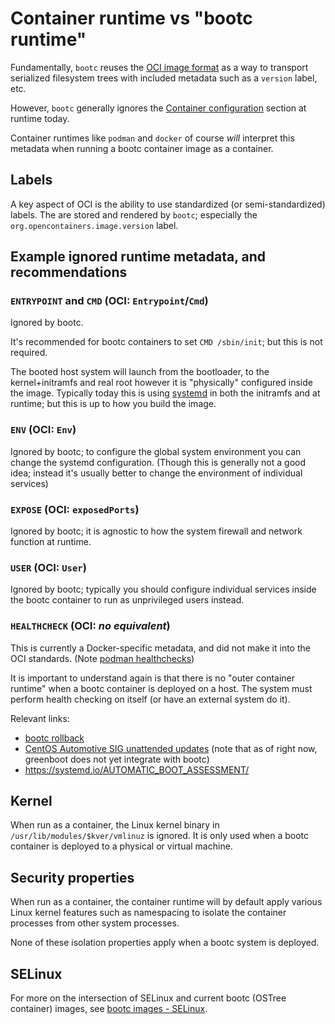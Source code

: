 
# Container runtime vs "bootc runtime"

Fundamentally, `bootc` reuses the [OCI image format](https://github.com/opencontainers/image-spec)
as a way to transport serialized filesystem trees with included metadata such as a `version`
label, etc.

However, `bootc` generally ignores the [Container configuration](https://github.com/opencontainers/image-spec/blob/main/config.md)
section at runtime today.

Container runtimes like `podman` and `docker` of course *will* interpret this metadata
when running a bootc container image as a container.

## Labels

A key aspect of OCI is the ability to use standardized (or semi-standardized)
labels.  The are stored and rendered by `bootc`; especially the
`org.opencontainers.image.version` label.

## Example ignored runtime metadata, and recommendations

### `ENTRYPOINT` and `CMD` (OCI: `Entrypoint`/`Cmd`)

Ignored by bootc.

It's recommended for bootc containers to set `CMD /sbin/init`; but this is not required.

The booted host system will launch from the bootloader, to the kernel+initramfs and
real root however it is "physically" configured inside the image.  Typically
today this is using [systemd](https://systemd.io/) in both the initramfs
and at runtime; but this is up to how you build the image.

### `ENV` (OCI: `Env`)

Ignored by bootc; to configure the global system environment you can
change the systemd configuration.  (Though this is generally not a good idea;
instead it's usually better to change the environment of individual services)

### `EXPOSE` (OCI: `exposedPorts`)

Ignored by bootc; it is agnostic to how the system firewall and network
function at runtime.

### `USER` (OCI: `User`)

Ignored by bootc; typically you should configure individual services inside
the bootc container to run as unprivileged users instead.

### `HEALTHCHECK` (OCI: *no equivalent*)

This is currently a Docker-specific metadata, and did not make it into the
OCI standards.  (Note [podman healthchecks](https://developers.redhat.com/blog/2019/04/18/monitoring-container-vitality-and-availability-with-podman#))

It is important to understand again is that there is no "outer container runtime" when a
bootc container is deployed on a host.  The system must perform health checking on itself (or have an external
system do it).

Relevant links:

- [bootc rollback](../man/bootc-rollback.md)
- [CentOS Automotive SIG unattended updates](https://sigs.centos.org/automotive/building/unattended_updates/#watchdog-in-qemu)
  (note that as of right now, greenboot does not yet integrate with bootc)
- <https://systemd.io/AUTOMATIC_BOOT_ASSESSMENT/>


## Kernel

When run as a container, the Linux kernel binary in
`/usr/lib/modules/$kver/vmlinuz` is ignored.  It
is only used when a bootc container is deployed
to a physical or virtual machine.

## Security properties

When run as a container, the container runtime will by default apply
various Linux kernel features such as namespacing to isolate
the container processes from other system processes.

None of these isolation properties apply when a bootc
system is deployed.

## SELinux

For more on the intersection of SELinux and current bootc (OSTree container)
images, see [bootc images - SELinux](../bootc-images.md#SELinux).

